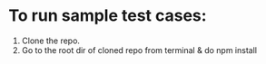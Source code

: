 # To run sample test cases:
1. Clone the repo.
2. Go to the root dir of cloned repo from terminal & do 
npm install

